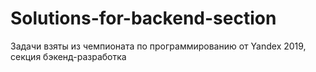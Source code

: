 # Solutions-for-backend-section
Задачи взяты из чемпионата по программированию от Yandex 2019, секция бэкенд-разработка
